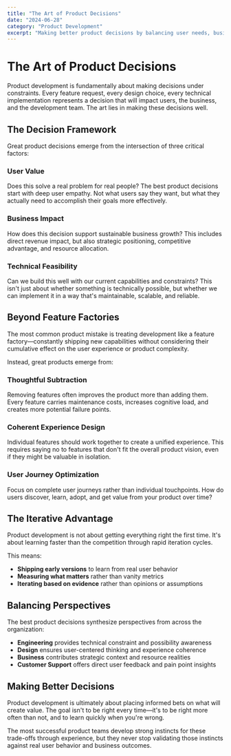 ```yaml
---
title: "The Art of Product Decisions"
date: "2024-06-28"
category: "Product Development"
excerpt: "Making better product decisions by balancing user needs, business constraints, and technical possibilities."
---
```


# The Art of Product Decisions

Product development is fundamentally about making decisions under constraints. Every feature request, every design choice, every technical implementation represents a decision that will impact users, the business, and the development team. The art lies in making these decisions well.

## The Decision Framework

Great product decisions emerge from the intersection of three critical factors:

### User Value
Does this solve a real problem for real people? The best product decisions start with deep user empathy. Not what users say they want, but what they actually need to accomplish their goals more effectively.

### Business Impact
How does this decision support sustainable business growth? This includes direct revenue impact, but also strategic positioning, competitive advantage, and resource allocation.

### Technical Feasibility
Can we build this well with our current capabilities and constraints? This isn't just about whether something is technically possible, but whether we can implement it in a way that's maintainable, scalable, and reliable.

## Beyond Feature Factories

The most common product mistake is treating development like a feature factory—constantly shipping new capabilities without considering their cumulative effect on the user experience or product complexity.

Instead, great products emerge from:

### Thoughtful Subtraction
Removing features often improves the product more than adding them. Every feature carries maintenance costs, increases cognitive load, and creates more potential failure points.

### Coherent Experience Design
Individual features should work together to create a unified experience. This requires saying no to features that don't fit the overall product vision, even if they might be valuable in isolation.

### User Journey Optimization
Focus on complete user journeys rather than individual touchpoints. How do users discover, learn, adopt, and get value from your product over time?

## The Iterative Advantage

Product development is not about getting everything right the first time. It's about learning faster than the competition through rapid iteration cycles.

This means:
- **Shipping early versions** to learn from real user behavior
- **Measuring what matters** rather than vanity metrics
- **Iterating based on evidence** rather than opinions or assumptions

## Balancing Perspectives

The best product decisions synthesize perspectives from across the organization:

- **Engineering** provides technical constraint and possibility awareness
- **Design** ensures user-centered thinking and experience coherence
- **Business** contributes strategic context and resource realities
- **Customer Support** offers direct user feedback and pain point insights

## Making Better Decisions

Product development is ultimately about placing informed bets on what will create value. The goal isn't to be right every time—it's to be right more often than not, and to learn quickly when you're wrong.

The most successful product teams develop strong instincts for these trade-offs through experience, but they never stop validating those instincts against real user behavior and business outcomes.